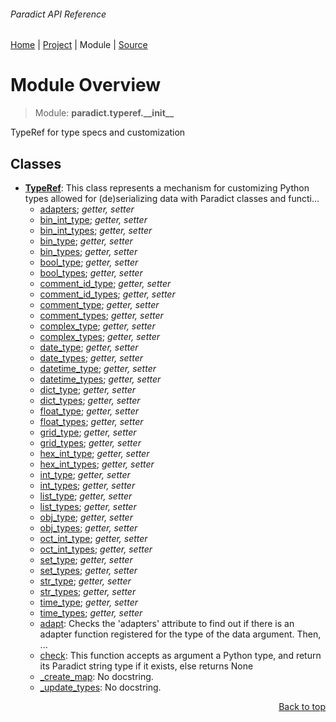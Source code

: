 ###### Paradict API Reference
[Home](/docs/api/README.md) | [Project](/README.md) | Module | [Source](/paradict/typeref/__init__.py)

# Module Overview
> Module: **paradict.typeref.\_\_init\_\_**

TypeRef for type specs and customization

## Classes
- [**TypeRef**](/docs/api/modules/paradict/typeref/__init__/class-TypeRef.md): This class represents a mechanism for customizing Python types allowed for (de)serializing data with Paradict classes and functi...
    - [adapters](/docs/api/modules/paradict/typeref/__init__/class-TypeRef.md#properties-table); _getter, setter_
    - [bin\_int\_type](/docs/api/modules/paradict/typeref/__init__/class-TypeRef.md#properties-table); _getter, setter_
    - [bin\_int\_types](/docs/api/modules/paradict/typeref/__init__/class-TypeRef.md#properties-table); _getter, setter_
    - [bin\_type](/docs/api/modules/paradict/typeref/__init__/class-TypeRef.md#properties-table); _getter, setter_
    - [bin\_types](/docs/api/modules/paradict/typeref/__init__/class-TypeRef.md#properties-table); _getter, setter_
    - [bool\_type](/docs/api/modules/paradict/typeref/__init__/class-TypeRef.md#properties-table); _getter, setter_
    - [bool\_types](/docs/api/modules/paradict/typeref/__init__/class-TypeRef.md#properties-table); _getter, setter_
    - [comment\_id\_type](/docs/api/modules/paradict/typeref/__init__/class-TypeRef.md#properties-table); _getter, setter_
    - [comment\_id\_types](/docs/api/modules/paradict/typeref/__init__/class-TypeRef.md#properties-table); _getter, setter_
    - [comment\_type](/docs/api/modules/paradict/typeref/__init__/class-TypeRef.md#properties-table); _getter, setter_
    - [comment\_types](/docs/api/modules/paradict/typeref/__init__/class-TypeRef.md#properties-table); _getter, setter_
    - [complex\_type](/docs/api/modules/paradict/typeref/__init__/class-TypeRef.md#properties-table); _getter, setter_
    - [complex\_types](/docs/api/modules/paradict/typeref/__init__/class-TypeRef.md#properties-table); _getter, setter_
    - [date\_type](/docs/api/modules/paradict/typeref/__init__/class-TypeRef.md#properties-table); _getter, setter_
    - [date\_types](/docs/api/modules/paradict/typeref/__init__/class-TypeRef.md#properties-table); _getter, setter_
    - [datetime\_type](/docs/api/modules/paradict/typeref/__init__/class-TypeRef.md#properties-table); _getter, setter_
    - [datetime\_types](/docs/api/modules/paradict/typeref/__init__/class-TypeRef.md#properties-table); _getter, setter_
    - [dict\_type](/docs/api/modules/paradict/typeref/__init__/class-TypeRef.md#properties-table); _getter, setter_
    - [dict\_types](/docs/api/modules/paradict/typeref/__init__/class-TypeRef.md#properties-table); _getter, setter_
    - [float\_type](/docs/api/modules/paradict/typeref/__init__/class-TypeRef.md#properties-table); _getter, setter_
    - [float\_types](/docs/api/modules/paradict/typeref/__init__/class-TypeRef.md#properties-table); _getter, setter_
    - [grid\_type](/docs/api/modules/paradict/typeref/__init__/class-TypeRef.md#properties-table); _getter, setter_
    - [grid\_types](/docs/api/modules/paradict/typeref/__init__/class-TypeRef.md#properties-table); _getter, setter_
    - [hex\_int\_type](/docs/api/modules/paradict/typeref/__init__/class-TypeRef.md#properties-table); _getter, setter_
    - [hex\_int\_types](/docs/api/modules/paradict/typeref/__init__/class-TypeRef.md#properties-table); _getter, setter_
    - [int\_type](/docs/api/modules/paradict/typeref/__init__/class-TypeRef.md#properties-table); _getter, setter_
    - [int\_types](/docs/api/modules/paradict/typeref/__init__/class-TypeRef.md#properties-table); _getter, setter_
    - [list\_type](/docs/api/modules/paradict/typeref/__init__/class-TypeRef.md#properties-table); _getter, setter_
    - [list\_types](/docs/api/modules/paradict/typeref/__init__/class-TypeRef.md#properties-table); _getter, setter_
    - [obj\_type](/docs/api/modules/paradict/typeref/__init__/class-TypeRef.md#properties-table); _getter, setter_
    - [obj\_types](/docs/api/modules/paradict/typeref/__init__/class-TypeRef.md#properties-table); _getter, setter_
    - [oct\_int\_type](/docs/api/modules/paradict/typeref/__init__/class-TypeRef.md#properties-table); _getter, setter_
    - [oct\_int\_types](/docs/api/modules/paradict/typeref/__init__/class-TypeRef.md#properties-table); _getter, setter_
    - [set\_type](/docs/api/modules/paradict/typeref/__init__/class-TypeRef.md#properties-table); _getter, setter_
    - [set\_types](/docs/api/modules/paradict/typeref/__init__/class-TypeRef.md#properties-table); _getter, setter_
    - [str\_type](/docs/api/modules/paradict/typeref/__init__/class-TypeRef.md#properties-table); _getter, setter_
    - [str\_types](/docs/api/modules/paradict/typeref/__init__/class-TypeRef.md#properties-table); _getter, setter_
    - [time\_type](/docs/api/modules/paradict/typeref/__init__/class-TypeRef.md#properties-table); _getter, setter_
    - [time\_types](/docs/api/modules/paradict/typeref/__init__/class-TypeRef.md#properties-table); _getter, setter_
    - [adapt](/docs/api/modules/paradict/typeref/__init__/class-TypeRef.md#adapt): Checks the 'adapters' attribute to find out if there is an adapter function registered for the type of the data argument. Then, ...
    - [check](/docs/api/modules/paradict/typeref/__init__/class-TypeRef.md#check): This function accepts as argument a Python type, and return its Paradict string type if it exists, else returns None
    - [\_create\_map](/docs/api/modules/paradict/typeref/__init__/class-TypeRef.md#_create_map): No docstring.
    - [\_update\_types](/docs/api/modules/paradict/typeref/__init__/class-TypeRef.md#_update_types): No docstring.

<p align="right"><a href="#paradict-api-reference">Back to top</a></p>
